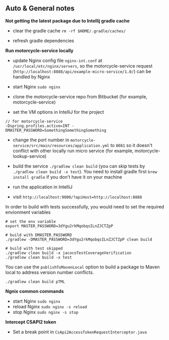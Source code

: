 ## Auto & General notes

__Not getting the latest package due to Intellij gradle cache__

- clear the gradle cache `rm -rf $HOME/.gradle/caches/`

- refresh gradle dependencies

__Run motorcycle-service locally__

- update Nginx config file `nginx-int.conf` at `/usr/local/etc/nginx/servers`, so the motorcycle-service request (`http://localhost:8888/api/example-micro-service/1.0/`) can be handled by Nginx

- start Nginx `sudo nginx`

- clone the motorcycle-service repo from Bitbucket (for example, motorcycle-service)

- set the VM options in IntelliJ for the project

```
// for motorcycle-service
-Dspring.profiles.active=INT -DMASTER_PASSWORD=SomethingSomethingSomething
```

- change the port number in `motorcycle-service/src/main/resources/application.yml` to `8081` so it doesn't conflict with other locally run micro service (for example, motorcycle-lookup-service)

- build the service `./gradlew clean build` (you can skip tests by `./gradlew clean build -x test`). You need to install gradle first `brew install gradle` if you don't have it on your machine

- run the application in IntelliJ

- visit `http://localhost:9000/?apiHost=http://localhost:8888`

In order to build with tests successfully, you would need to set the required envionment variables

```
# set the env variable
export MASTER_PASSWORD=3dYgu2rkMqobqsILnZJCTZpP

# build with DMASTER_PASSWORD
./gradlew -DMASTER_PASSWORD=3dYgu2rkMqobqsILnZJCTZpP clean build

# build with test skipped
./gradlew clean build -x jacocoTestCoverageVerification
./gradlew clean build -x test
```

You can use the `publishToMavenLocal` option to build a package to Maven local to address version number conflicts.

```
./gradlew clean build pTML
```

__Ngnix common commands__

- start Nginx `sudo nginx`
- reload Nginx `sudo nginx -s reload`
- stop Nginx `sudo nginx -s stop`

__Intercept CSAPI2 token__

- Set a break point in `CsApi2AccessTokenRequestInterceptor.java`

